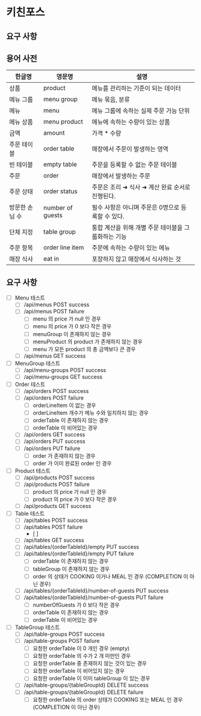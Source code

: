 # 키친포스

## 요구 사항

## 용어 사전

| 한글명 | 영문명 | 설명 |
| --- | --- | --- |
| 상품 | product | 메뉴를 관리하는 기준이 되는 데이터 |
| 메뉴 그룹 | menu group | 메뉴 묶음, 분류 |
| 메뉴 | menu | 메뉴 그룹에 속하는 실제 주문 가능 단위 |
| 메뉴 상품 | menu product | 메뉴에 속하는 수량이 있는 상품 |
| 금액 | amount | 가격 * 수량 |
| 주문 테이블 | order table | 매장에서 주문이 발생하는 영역 |
| 빈 테이블 | empty table | 주문을 등록할 수 없는 주문 테이블 |
| 주문 | order | 매장에서 발생하는 주문 |
| 주문 상태 | order status | 주문은 조리 ➜ 식사 ➜ 계산 완료 순서로 진행된다. |
| 방문한 손님 수 | number of guests | 필수 사항은 아니며 주문은 0명으로 등록할 수 있다. |
| 단체 지정 | table group | 통합 계산을 위해 개별 주문 테이블을 그룹화하는 기능 |
| 주문 항목 | order line item | 주문에 속하는 수량이 있는 메뉴 |
| 매장 식사 | eat in | 포장하지 않고 매장에서 식사하는 것 |

## 요구 사항
- [ ] Menu 테스트
  - [ ] /api/menus POST success
  - [ ] /api/menus POST failure
    - [ ] menu 의 price 가 null 인 경우
    - [ ] menu 의 price 가 0 보다 작은 경우
    - [ ] menuGroup 이 존재하지 않는 경우
    - [ ] menuProduct 의 product 가 존재하지 않는 경우
    - [ ] menu 가 모든 product 의 총 금액보다 큰 경우
  - [ ] /api/menus GET success

- [ ] MenuGroup 테스트
  - [ ] /api/menu-groups POST success
  - [ ] /api/menu-groups GET success

- [ ] Order 테스트
  - [ ] /api/orders POST success
  - [ ] /api/orders POST failure
    - [ ] orderLineItem 이 없는 경우
    - [ ] orderLineItem 개수가 메뉴 수와 일치하지 않는 경우
    - [ ] orderTable 이 존재하지 않는 경우
    - [ ] orderTable 이 비어있는 경우
  - [ ] /api/orders GET success
  - [ ] /api/orders PUT success
  - [ ] /api/orders PUT failure
    - [ ] order 가 존재하지 않는 경우
    - [ ] order 가 이미 완료된 order 인 경우

- [ ] Product 테스트
  - [ ] /api/products POST success
  - [ ] /api/products POST failure
    - [ ] product 의 price 가 null 인 경우
    - [ ] product 의 price 가 0 보다 작은 경우
  - [ ] /api/products GET success

- [ ] Table 테스트
  - [ ] /api/tables POST success
  - [ ] /api/tables POST failure
    - [ ] 
  - [ ] /api/tables GET success
  - [ ] /api/tables/{orderTableId}/empty PUT success
  - [ ] /api/tables/{orderTableId}/empty PUT failure
    - [ ] orderTable 이 존재하지 않는 경우
    - [ ] tableGroup 이 존재하지 않는 경우
    - [ ] order 의 상태가 COOKING 이거나 MEAL 인 경우 (COMPLETION 이 아닌 경우)
  - [ ] /api/tables/{orderTableId}/number-of-guests PUT success
  - [ ] /api/tables/{orderTableId}/number-of-guests PUT failure
    - [ ] numberOfGuests 가 0 보다 작은 경우
    - [ ] orderTable 이 존재하지 않는 경우
    - [ ] orderTable 이 비어있는 경우

- [ ] TableGroup 테스트
  - [ ] /api/table-groups POST success
  - [ ] /api/table-groups POST failure
    - [ ] 요청한 orderTable 이 0 개인 경우 (empty)
    - [ ] 요청한 orderTable 의 수가 2 개 미만인 경우
    - [ ] 요청한 orderTable 중 존재하지 않는 것이 있는 경우
    - [ ] 요청한 orderTable 이 비어있지 않는 경우
    - [ ] 요청한 orderTable 이 이미 tableGroup 이 있는 경우
  - [ ] /api/table-groups/{tableGroupId} DELETE success
  - [ ] /api/table-groups/{tableGroupId} DELETE failure
    - [ ] 요청한 orderTable 의 order 상태가 COOKING 또는 MEAL 인 경우 (COMPLETION 이 아닌 경우)
